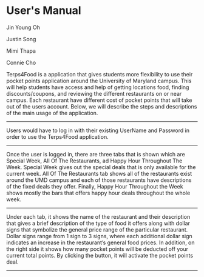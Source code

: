 
# User's Manual
Jin Young Oh 

Justin Song

Mimi Thapa

Connie Cho














Terps4Food is a application that gives students more flexibility to use their pocket points application around the University of Maryland campus. This will help students have access and help of getting locations food, finding discounts/coupons, and reviewing the different restaurants on or near campus. Each restaurant have different cost of pocket points that will take out of the users account. Below, we will describe the steps and descriptions of the main usage of the application.
__________________________________________________________________




Users would have to log in with their existing UserName and Password in order to use the Terps4Food application.

______________________________________________________________________________



Once the user is logged in, there are three tabs that is shown which are Special Week, All Of The Restaurants, ad Happy Hour Throughout The Week. Special Week gives out the special deals that is only available for the current week. All Of The Restaurants tab shows all of the restaurants exist around the UMD campus and each of those restaurants have descriptions of the fixed deals they offer. Finally, Happy Hour Throughout the Week shows mostly the bars that offers happy hour deals throughout the whole week.

__________________________________________________________________




Under each tab, it shows the name of the restaurant and their description that gives a brief description of the type of food it offers along with dollar signs that symbolize the general price range of the particular restaurant. Dollar signs range from 1 sign to 3 signs, where each additional dollar sign indicates an increase in the restaurant’s general food prices. In addition, on the right side it shows how many pocket points will be deducted off your current total points. By clicking the button, it will activate the pocket points deal.

__________________________________________________________________

